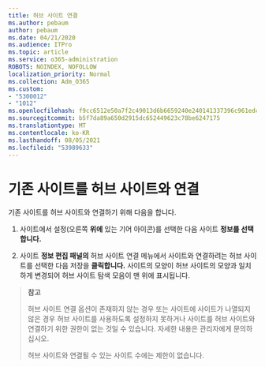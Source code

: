 ```yaml
---
title: 허브 사이트 연결
ms.author: pebaum
author: pebaum
ms.date: 04/21/2020
ms.audience: ITPro
ms.topic: article
ms.service: o365-administration
ROBOTS: NOINDEX, NOFOLLOW
localization_priority: Normal
ms.collection: Adm_O365
ms.custom:
- "5300012"
- "1012"
ms.openlocfilehash: f9cc6512e50a7f2c49013d6b6659240e240141337396c961edc04225e130f54b
ms.sourcegitcommit: b5f7da89a650d2915dc652449623c78be6247175
ms.translationtype: MT
ms.contentlocale: ko-KR
ms.lasthandoff: 08/05/2021
ms.locfileid: "53989633"
---
```

# <a name="associate-existing-site-with-a-hub-site"></a>기존 사이트를 허브 사이트와 연결

기존 사이트를 허브 사이트와 연결하기 위해 다음을 합니다.
  
1. 사이트에서 설정(오른쪽 **위에** 있는 기어 아이콘)를 선택한 다음 사이트 **정보를 선택합니다.**

2. 사이트 **정보 편집 패널의**  허브 사이트 연결 메뉴에서 사이트와 연결하려는 허브 사이트를 선택한 다음 저장을 **클릭합니다.** 사이트의 모양이 허브 사이트의 모양과 일치하게 변경되어 허브 사이트 탐색 모음이 맨 위에 표시됩니다.

>**참고**
>
>허브 사이트 연결 옵션이 존재하지 않는 경우 또는 사이트에 사이트가 나열되지 않은 경우 허브 사이트를 사용하도록 설정하지 못하거나 사이트를 허브 사이트와 연결하기 위한 권한이 없는 것일 수 있습니다. 자세한 내용은 관리자에게 문의하십시오.
>
>허브 사이트와 연결될 수 있는 사이트 수에는 제한이 없습니다.
  